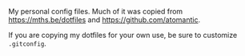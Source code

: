 My personal config files. Much of it was copied from https://mths.be/dotfiles and https://github.com/atomantic.

If you are copying my dotfiles for your own use, be sure to customize `.gitconfig`.